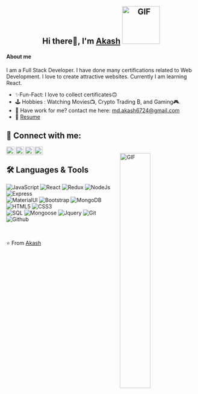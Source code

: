 <div align="center" >

## Hi there👋, I'm [Akash](https://github.com/akaash67)  <img width="100" height="100" alt="GIF" src="https://media.giphy.com/media/47Inifgaw0vdR10LVI/giphy.gif" />
</div>

#### About me  
I am a Full Stack Developer. I have done many certifications related to Web Development. I love to create attractive websites. Currently I am learning React.

- ✨Fun-Fact: I love to collect certificates🙃
- 🕹️ Hobbies : Watching Movies📺, Crypto Trading ₿, and Gaming🎮.
- 📮 Have work for me? contact me here: md.akash6724@gmail.com
- 📝 [Resume](null)



 ## 🔌 Connect with me:

[<img align="left" alt="Akash's Linkedin | LinkedIn" width="22px" src="https://cdn.jsdelivr.net/npm/simple-icons@v3/icons/linkedin.svg" />][linkedin]
[<img align="left" alt="Sahil's Telegram | Telegram" width="22px" src="https://cdn.jsdelivr.net/npm/simple-icons@v3/icons/telegram.svg" />][telegram]
[<img align="left" alt="Sahil's Instagram | Instagram" width="22px" src="https://cdn.jsdelivr.net/npm/simple-icons@v3/icons/instagram.svg" />][instagram]
[<img align="left" alt="Sahil's Email | Email" width="22px" src="https://cdn.jsdelivr.net/npm/simple-icons@v3/icons/gmail.svg" />][email]

<br /> 

<img align="right" alt="GIF" width="40%" src="https://media.giphy.com/media/jRf5fsn8G6YaogAWxn/source.gif" />


## 🛠️ Languages & Tools


![JavaScript](https://img.shields.io/badge/-JavaScript-000000?style=flat&logo=javascript)
![React](https://img.shields.io/badge/-React-000000?style=flat&logo=react)
![Redux](https://img.shields.io/badge/-Redux-000000?style=flat&logo=redux)
![NodeJs](https://img.shields.io/badge/-NodeJs-000000?style=flat&logo=node.js)
![Express](https://img.shields.io/badge/Express-000000?style=flat&logo=express) <br />
![MaterialUI](https://img.shields.io/badge/Material_UI-000000?style=flat&logo=materialui) 
![Bootstrap](https://img.shields.io/badge/Bootstrap-000000?style=flat&logo=bootstrap)
![MongoDB](https://img.shields.io/badge/-MongoDB-000000?style=flat&logo=mongodb)
![HTML5](https://img.shields.io/badge/-HTML5-000000?style=flat&logo=html5) 
![CSS3](https://img.shields.io/badge/-CSS-000000?style=flat&logo=css3)  <br />
![SQL](https://img.shields.io/badge/-SQL-000000?style=flat&logo=mysql)
![Mongoose](https://img.shields.io/badge/-Mongoose-000000?style=flat&logo=mongoose)
![Jquery](https://img.shields.io/badge/-Jquery-000000?style=flat&logo=jquery)
![Git](https://img.shields.io/badge/-Git-000000?style=flat&logo=git)
![Github](https://img.shields.io/badge/-Github-000000?style=flat&logo=github) <br />

 <br />



⭐️ From [Akash](https://github.com/akaash67)

[linkedin]: https://www.linkedin.com/in/md-johirul-islam-akash-7310b6174/
[instagram]: https://instagram.com/md.akash3080
[telegram]: https://t.me/akaash67
[email]: mailto:md.akash6724@gmail.com

